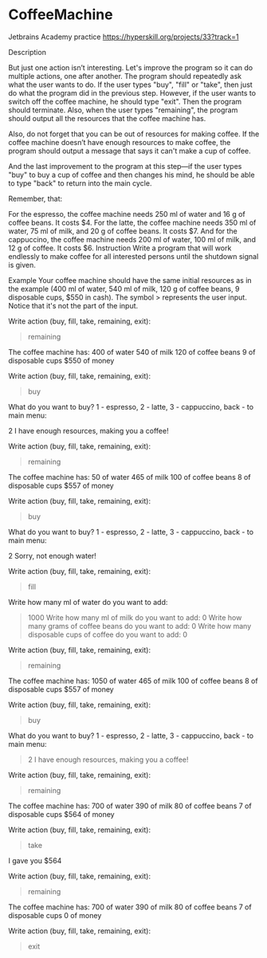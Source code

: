 # CoffeeMachine
Jetbrains Academy practice
https://hyperskill.org/projects/33?track=1

Description

But just one action isn’t interesting. Let's improve the program so it can do multiple actions, one after another. The program should repeatedly ask what the user wants to do. If the user types "buy", "fill" or "take", then just do what the program did in the previous step. However, if the user wants to switch off the coffee machine, he should type "exit". Then the program should terminate. Also, when the user types "remaining", the program should output all the resources that the coffee machine has.

Also, do not forget that you can be out of resources for making coffee. If the coffee machine doesn’t have enough resources to make coffee, the program should output a message that says it can't make a cup of coffee.

And the last improvement to the program at this step—if the user types "buy" to buy a cup of coffee and then changes his mind, he should be able to type "back" to return into the main cycle.

Remember, that:

For the espresso, the coffee machine needs 250 ml of water and 16 g of coffee beans. It costs $4.
For the latte, the coffee machine needs 350 ml of water, 75 ml of milk, and 20 g of coffee beans. It costs $7.
And for the cappuccino, the coffee machine needs 200 ml of water, 100 ml of milk, and 12 g of coffee. It costs $6.
Instruction
Write a program that will work endlessly to make coffee for all interested persons until the shutdown signal is given.

Example
Your coffee machine should have the same initial resources as in the example (400 ml of water, 540 ml of milk, 120 g of coffee beans, 9 disposable cups, $550 in cash).
The symbol > represents the user input. Notice that it's not the part of the input.

Write action (buy, fill, take, remaining, exit): 
> remaining
 
The coffee machine has:
400 of water
540 of milk
120 of coffee beans
9 of disposable cups
$550 of money
 
Write action (buy, fill, take, remaining, exit): 
> buy
 
What do you want to buy? 1 - espresso, 2 - latte, 3 - cappuccino, back - to main menu: 
> 
2
I have enough resources, making you a coffee!
 
Write action (buy, fill, take, remaining, exit): 
> remaining
 
The coffee machine has:
50 of water
465 of milk
100 of coffee beans
8 of disposable cups
$557 of money
 
Write action (buy, fill, take, remaining, exit): 
> buy
 
What do you want to buy? 1 - espresso, 2 - latte, 3 - cappuccino, back - to main menu: 
> 
2
Sorry, not enough water!
 
Write action (buy, fill, take, remaining, exit): 
> fill
 
Write how many ml of water do you want to add: 
> 1000
Write how many ml of milk do you want to add: 
> 0
Write how many grams of coffee beans do you want to add: 
> 0
Write how many disposable cups of coffee do you want to add: 
> 0
 
Write action (buy, fill, take, remaining, exit): 
> remaining
 
The coffee machine has:
1050 of water
465 of milk
100 of coffee beans
8 of disposable cups
$557 of money
 
Write action (buy, fill, take, remaining, exit): 
> buy
 
What do you want to buy? 1 - espresso, 2 - latte, 3 - cappuccino, back - to main menu: 
> 2
I have enough resources, making you a coffee!
 
Write action (buy, fill, take, remaining, exit): 
> remaining
 
The coffee machine has:
700 of water
390 of milk
80 of coffee beans
7 of disposable cups
$564 of money
 
Write action (buy, fill, take, remaining, exit): 
> take
 
I gave you $564
 
Write action (buy, fill, take, remaining, exit): 
> remaining
 
The coffee machine has:
700 of water
390 of milk
80 of coffee beans
7 of disposable cups
0 of money
 
Write action (buy, fill, take, remaining, exit): 
> exit
